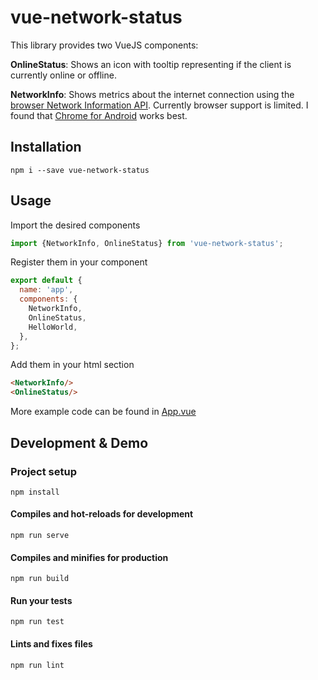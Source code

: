 # vue-network-status

This library provides two VueJS components:

**OnlineStatus**: Shows an icon with tooltip representing if the client is currently online or
offline.

**NetworkInfo**: Shows metrics about the internet connection using the
[browser Network Information API](https://developer.mozilla.org/en-US/docs/Web/API/Network_Information_API).
Currently browser support is limited. I found that
[Chrome for Android](https://play.google.com/store/apps/details?id=com.android.chrome) works best.


## Installation
```
npm i --save vue-network-status
```

## Usage

Import the desired components
``` javascript
import {NetworkInfo, OnlineStatus} from 'vue-network-status';
```

Register them in your component
``` javascript
export default {
  name: 'app',
  components: {
    NetworkInfo,
    OnlineStatus,
    HelloWorld,
  },
};
```

Add them in your html section
``` html
<NetworkInfo/>
<OnlineStatus/>
```

More example code can be found in [App.vue](/src/App.vue)

## Development & Demo

### Project setup
```
npm install
```

#### Compiles and hot-reloads for development
```
npm run serve
```

#### Compiles and minifies for production
```
npm run build
```

#### Run your tests
```
npm run test
```

#### Lints and fixes files
```
npm run lint
```

